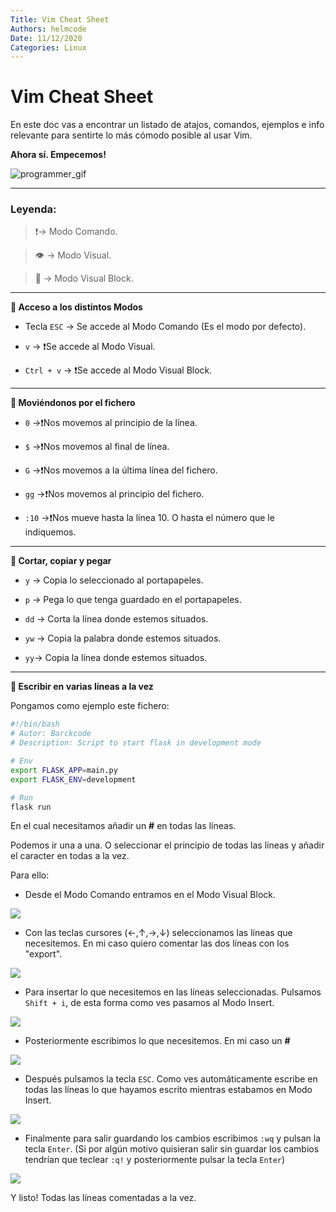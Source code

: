 ```yaml
---
Title: Vim Cheat Sheet
Authors: helmcode
Date: 11/12/2020
Categories: Linux
---
```


# Vim Cheat Sheet

En este doc vas a encontrar un listado de atajos, comandos, ejemplos e info relevante para sentirte lo más cómodo posible al usar Vim.

**Ahora sí. Empecemos!**

![programmer_gif](https://media.giphy.com/media/13HgwGsXF0aiGY/giphy.gif)

---
### Leyenda:
>❗️-> Modo Comando.

>👁 -> Modo Visual.

>👀 -> Modo Visual Block.

---
**🔹 Acceso a los distintos Modos**

- Tecla `ESC` -> Se accede al Modo Comando (Es el modo por defecto).

- `v` -> ❗️Se accede al Modo Visual.

- `Ctrl + v` -> ❗️Se accede al Modo Visual Block.

---
**🔹 Moviéndonos por el fichero**

- `0` ->❗️Nos movemos al principio de la línea.

- `$` ->❗️Nos movemos al final de línea.

- `G` ->❗️Nos movemos a la última línea del fichero.

- `gg` ->❗️Nos movemos al principio del fichero.

- `:10` ->❗️Nos mueve hasta la línea 10. O hasta el número que le indiquemos.

---
**🔹 Cortar, copiar y pegar**

- `y` -> Copia lo seleccionado al portapapeles.

- `p` -> Pega lo que tenga guardado en el portapapeles.

- `dd` -> Corta la línea donde estemos situados.

- `yw` -> Copia la palabra donde estemos situados.

- `yy`-> Copia la línea donde estemos situados.

---
**🔹 Escribir en varias líneas a la vez**

Pongamos como ejemplo este fichero:

```bash
#!/bin/bash
# Autor: Barckcode
# Description: Script to start flask in development mode

# Env
export FLASK_APP=main.py
export FLASK_ENV=development

# Run
flask run
```

En el cual necesitamos añadir un **#** en todas las líneas.

Podemos ir una a una. O seleccionar el principio de todas las líneas y añadir el caracter en todas a la vez.

Para ello:

- Desde el Modo Comando entramos en el Modo Visual Block.

![](https://s3-eu-west-1.amazonaws.com/static.helmcode.com/images/posts/linux/vim_cheat_sheet/visual_block.png)

- Con las teclas cursores (←,↑,→,↓) seleccionamos las líneas que necesitemos. En mi caso quiero comentar las dos líneas con los "export".

![](https://s3-eu-west-1.amazonaws.com/static.helmcode.com/images/posts/linux/vim_cheat_sheet/visual_block_select.png)

- Para insertar lo que necesitemos en las líneas seleccionadas. Pulsamos `Shift + i`, de esta forma como ves pasamos al Modo Insert.

![](https://s3-eu-west-1.amazonaws.com/static.helmcode.com/images/posts/linux/vim_cheat_sheet/insert.png)

- Posteriormente escribimos lo que necesitemos. En mi caso un **#**

![](https://s3-eu-west-1.amazonaws.com/static.helmcode.com/images/posts/linux/vim_cheat_sheet/insert_hastag.png)

- Después pulsamos la tecla `ESC`. Como ves automáticamente escribe en todas las líneas lo que hayamos escrito mientras estabamos en Modo Insert.

![](https://s3-eu-west-1.amazonaws.com/static.helmcode.com/images/posts/linux/vim_cheat_sheet/insert_hastag_all.png)

- Finalmente para salir guardando los cambios escribimos `:wq` y pulsan la tecla `Enter`. (Si por algún motivo quisieran salir sin guardar los cambios tendrían que teclear `:q!` y posteriormente pulsar la tecla `Enter`)

![](https://s3-eu-west-1.amazonaws.com/static.helmcode.com/images/posts/linux/vim_cheat_sheet/vi_save.png)

Y listo! Todas las líneas comentadas a la vez.
